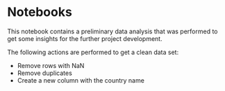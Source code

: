 # Notebooks

This notebook contains a preliminary data analysis that was performed to get some insights for the further project development.

The following actions are performed to get a clean data set:

* Remove rows with NaN
* Remove duplicates
* Create a new column with the country name
